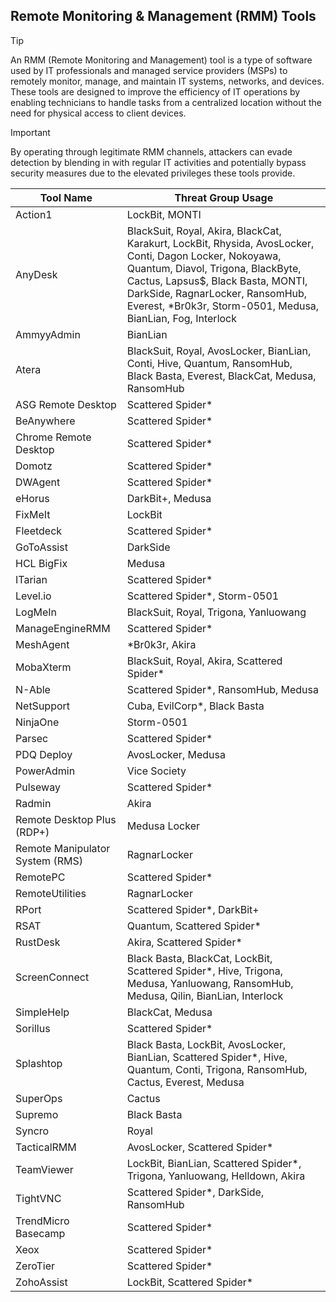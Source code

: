 ## Remote Monitoring & Management (RMM) Tools

> [!TIP]
> An RMM (Remote Monitoring and Management) tool is a type of software used by IT professionals and managed service providers (MSPs) to remotely monitor, manage, and maintain IT systems, networks, and devices. These tools are designed to improve the efficiency of IT operations by enabling technicians to handle tasks from a centralized location without the need for physical access to client devices. 

> [!IMPORTANT]
> By operating through legitimate RMM channels, attackers can evade detection by blending in with regular IT activities and potentially bypass security measures due to the elevated privileges these tools provide.

| Tool Name | Threat Group Usage |
|---|---|
| Action1 | LockBit, MONTI |
| AnyDesk | BlackSuit, Royal, Akira, BlackCat, Karakurt, LockBit, Rhysida, AvosLocker, Conti, Dagon Locker, Nokoyawa, Quantum, Diavol, Trigona, BlackByte, Cactus, Lapsus$, Black Basta, MONTI, DarkSide, RagnarLocker, RansomHub, Everest, *Br0k3r, Storm-0501, Medusa, BianLian, Fog, Interlock |
| AmmyyAdmin | BianLian |
| Atera | BlackSuit, Royal, AvosLocker, BianLian, Conti, Hive, Quantum, RansomHub, Black Basta, Everest, BlackCat, Medusa, RansomHub |
| ASG Remote Desktop | Scattered Spider* |
| BeAnywhere | Scattered Spider* |
| Chrome Remote Desktop | Scattered Spider* |
| Domotz | Scattered Spider* |
| DWAgent | Scattered Spider* |
| eHorus | DarkBit+, Medusa |
| FixMeIt | LockBit |
| Fleetdeck | Scattered Spider* |
| GoToAssist | DarkSide |
| HCL BigFix | Medusa |
| ITarian | Scattered Spider* |
| Level.io | Scattered Spider*, Storm-0501 |
| LogMeIn | BlackSuit, Royal, Trigona, Yanluowang |
| ManageEngineRMM | Scattered Spider* |
| MeshAgent | *Br0k3r, Akira |
| MobaXterm | BlackSuit, Royal, Akira, Scattered Spider* |
| N-Able | Scattered Spider*, RansomHub, Medusa |
| NetSupport | Cuba, EvilCorp*, Black Basta |
| NinjaOne | Storm-0501 |
| Parsec | Scattered Spider* |
| PDQ Deploy | AvosLocker, Medusa |
| PowerAdmin | Vice Society |
| Pulseway | Scattered Spider* |
| Radmin | Akira |
| Remote Desktop Plus (RDP+) | Medusa Locker |
| Remote Manipulator System (RMS) | RagnarLocker |
| RemotePC | Scattered Spider* |
| RemoteUtilities | RagnarLocker |
| RPort | Scattered Spider*, DarkBit+ |
| RSAT | Quantum, Scattered Spider* |
| RustDesk | Akira, Scattered Spider* |
| ScreenConnect | Black Basta, BlackCat, LockBit, Scattered Spider*, Hive, Trigona, Medusa, Yanluowang, RansomHub, Medusa, Qilin, BianLian, Interlock |
| SimpleHelp | BlackCat, Medusa |
| Sorillus | Scattered Spider* |
| Splashtop | Black Basta, LockBit, AvosLocker, BianLian, Scattered Spider*, Hive, Quantum, Conti, Trigona, RansomHub, Cactus, Everest, Medusa |
| SuperOps | Cactus |
| Supremo | Black Basta |
| Syncro | Royal |
| TacticalRMM | AvosLocker, Scattered Spider* |
| TeamViewer | LockBit, BianLian, Scattered Spider*, Trigona, Yanluowang, Helldown, Akira |
| TightVNC | Scattered Spider*, DarkSide, RansomHub |
| TrendMicro Basecamp | Scattered Spider* |
| Xeox | Scattered Spider* |
| ZeroTier | Scattered Spider* |
| ZohoAssist | LockBit, Scattered Spider* |
